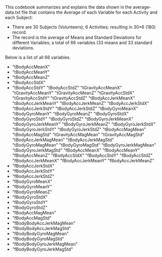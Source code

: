 This codebook summarizes and explains the data shown in the average-data.txt file that contains the Average of each Variable for each Activity and each Subject:

* There are 30 Subjects (Volunteers); 6 Activities; resulting in 30*6 (180) record.  
* The record is the average of Means and Standard Deviations for different Variables; a total of  66 variables (33 means and 33 standard deviations.  

Below is a list of all 66 variables.

* "tBodyAccMeanX" 
* "tBodyAccMeanY" 
* "tBodyAccMeanZ" 
* "tBodyAccStdX" 
* "tBodyAccStdY" 
"tBodyAccStdZ" 
"tGravityAccMeanX" 
"tGravityAccMeanY" 
"tGravityAccMeanZ" 
"tGravityAccStdX" 
"tGravityAccStdY" 
"tGravityAccStdZ" 
"tBodyAccJerkMeanX" 
"tBodyAccJerkMeanY" 
"tBodyAccJerkMeanZ" 
"tBodyAccJerkStdX" 
"tBodyAccJerkStdY" 
"tBodyAccJerkStdZ" 
"tBodyGyroMeanX" 
"tBodyGyroMeanY" 
"tBodyGyroMeanZ" 
"tBodyGyroStdX" 
"tBodyGyroStdY" 
"tBodyGyroStdZ" 
"tBodyGyroJerkMeanX" 
"tBodyGyroJerkMeanY" 
"tBodyGyroJerkMeanZ" 
"tBodyGyroJerkStdX" 
"tBodyGyroJerkStdY" 
"tBodyGyroJerkStdZ" 
"tBodyAccMagMean" 
"tBodyAccMagStd" 
"tGravityAccMagMean" 
"tGravityAccMagStd" 
"tBodyAccJerkMagMean" 
"tBodyAccJerkMagStd" 
"tBodyGyroMagMean" 
"tBodyGyroMagStd" 
"tBodyGyroJerkMagMean" 
"tBodyGyroJerkMagStd" 
"fBodyAccMeanX" 
"fBodyAccMeanY" 
"fBodyAccMeanZ" 
"fBodyAccStdX" 
"fBodyAccStdY" 
"fBodyAccStdZ" 
"fBodyAccJerkMeanX" 
"fBodyAccJerkMeanY" 
"fBodyAccJerkMeanZ" 
* "fBodyAccJerkStdX" 
* "fBodyAccJerkStdY" 
* "fBodyAccJerkStdZ" 
* "fBodyGyroMeanX" 
* "fBodyGyroMeanY" 
* "fBodyGyroMeanZ" 
* "fBodyGyroStdX" 
* "fBodyGyroStdY" 
* "fBodyGyroStdZ" 
* "fBodyAccMagMean" 
* "fBodyAccMagStd" 
* "fBodyBodyAccJerkMagMean" 
* "fBodyBodyAccJerkMagStd" 
* "fBodyBodyGyroMagMean" 
* "fBodyBodyGyroMagStd" 
* "fBodyBodyGyroJerkMagMean" 
* "fBodyBodyGyroJerkMagStd"


